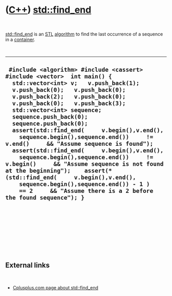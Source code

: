 



 

 

 

 

 

([C++](Cpp.md)) [std::find\_end](CppFind_end.md)
==================================================

 

[std::find\_end](CppFind_end.md) is an [STL](CppStl.md)
[algorithm](CppAlgorithm.md) to find the last occurrence of a sequence
in a [container](CppContainer.md).

 

  -----------------------------------------------------------------------------------------------------------------------------------------------------------------------------------------------------------------------------------------------------------------------------------------------------------------------------------------------------------------------------------------------------------------------------------------------------------------------------------------------------------------------------------------------------------------------------------------------------------------------------------------------------------------------------------------------------------------------------------------------------------------------------------------
  ` #include <algorithm> #include <cassert> #include <vector>  int main() {   std::vector<int> v;   v.push_back(1);   v.push_back(0);   v.push_back(0);   v.push_back(2);   v.push_back(0);   v.push_back(0);   v.push_back(3);    std::vector<int> sequence;   sequence.push_back(0);   sequence.push_back(0);    assert(std::find_end(     v.begin(),v.end(),     sequence.begin(),sequence.end())     != v.end()     && "Assume sequence is found");    assert(std::find_end(     v.begin(),v.end(),     sequence.begin(),sequence.end())     != v.begin()     && "Assume sequence is not found at the beginning");    assert(* (std::find_end(     v.begin(),v.end(),     sequence.begin(),sequence.end()) - 1 )     == 2     && "Assume there is a 2 before the found sequence"); }`
  -----------------------------------------------------------------------------------------------------------------------------------------------------------------------------------------------------------------------------------------------------------------------------------------------------------------------------------------------------------------------------------------------------------------------------------------------------------------------------------------------------------------------------------------------------------------------------------------------------------------------------------------------------------------------------------------------------------------------------------------------------------------------------------------

 

 

 

 

 

External links
--------------

 

-   [Cplusplus.com page about
    std::find\_end](http://www.cplusplus.com/reference/algorithm/find_end)

 

 

 

 

 





 



